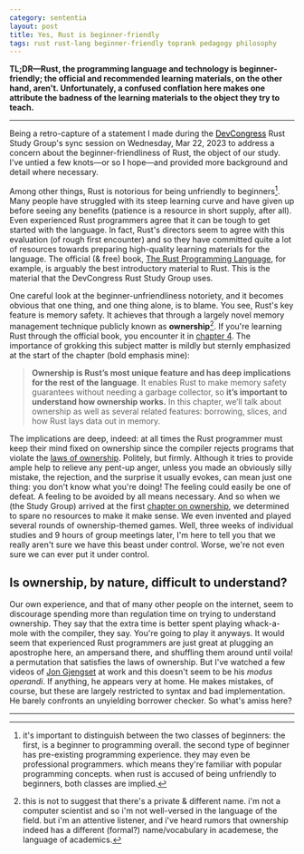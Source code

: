 ```yaml
---
category: sententia
layout: post
title: Yes, Rust is beginner-friendly
tags: rust rust-lang beginner-friendly toprank pedagogy philosophy
---
```


**TL;DR&mdash;Rust, the programming language and technology is
beginner-friendly; the official and recommended learning materials, on the other
hand, aren't. Unfortunately, a confused conflation here makes one attribute the
badness of the learning materials to the object they try to teach.**
<hr>
<p class="message">Being a retro-capture of a statement I made during the <a
style="color:black;text-decoration:underline"
href="https://join.devcongress.org">DevCongress</a> Rust Study Group's sync
session on Wednesday, Mar 22, 2023 to address a concern about the
beginner-friendliness of Rust, the object of our study. I've untied a few
knots&mdash;or so I hope&mdash;and provided more background and detail where
necessary.</p>

Among other things, Rust is notorious for being unfriendly to
beginners[^which-beginner]. Many people have struggled with its steep learning
curve and have given up before seeing any benefits (patience is a resource in
short supply, after all). Even experienced Rust programmers agree that it can be
tough to get started with the language. In fact, Rust's directors seem to agree
with this evaluation (of rough first encounter) and so they have committed quite
a lot of resources towards preparing high-quality learning materials for the
language. The official (& free) book, [The Rust Programming Language][rustbook],
for example, is arguably the best introductory material to Rust. This is the
material that the DevCongress Rust Study Group uses.

One careful look at the beginner-unfriendliness notoriety, and it becomes
obvious that one thing, and one thing alone, is to blame. You see, Rust's key
feature is memory safety. It achieves that through a largely novel memory
management technique publicly known as **ownership**[^fn-ownership]. If you're
learning Rust through the official book, you encounter it in [chapter 4][ch4].
The importance of grokking this subject matter is mildly but sternly emphasized
at the start of the chapter (bold emphasis mine):

>**Ownership is Rust’s most unique feature and has deep implications for the rest
>of the language**. It enables Rust to make memory safety guarantees without
>needing a garbage collector, so **it’s important to understand how ownership
>works.** In this chapter, we’ll talk about ownership as well as several related
>features: borrowing, slices, and how Rust lays data out in memory.

The implications are deep, indeed: at all times the Rust programmer must keep
their mind fixed on ownership since the compiler rejects programs that violate
the [laws of ownership][leges-possedendi]. Politely, but firmly. Although it
tries to provide ample help to relieve any pent-up anger, unless you made an
obviously silly mistake, the rejection, and the surprise it usually evokes, can
mean just one thing: you don't know what you're doing! The feeling could easily
be one of defeat. A feeling to be avoided by all means necessary. And so when we
(the Study Group) arrived at the first [chapter on ownership][ch4], we
determined to spare no resources to make it make sense. We even invented and
played several rounds of ownership-themed games.  Well, three weeks of
individual studies and 9 hours of group meetings later, I'm here to tell you
that we really aren't sure we have this beast under control. Worse, we're not
even sure we can ever put it under control.

## Is ownership, by nature, difficult to understand?

Our own experience, and that of many other people on the internet, seem to
discourage spending more than regulation time on trying to understand ownership.
They say that the extra time is better spent playing whack-a-mole with the
compiler, they say. You're going to play it anyways. It would seem that
experienced Rust programmers are just great at plugging an apostrophe here, an
ampersand there, and shuffling them around until voila! a permutation that
satisfies the laws of ownership. But I've watched a few videos of [Jon
Gjengset][jong] at work and this doesn't seem to be his <em>modus operandi</em>.
If anything, he appears very at home. He makes mistakes, of course, but these
are largely restricted to syntax and bad implementation. He barely confronts an
unyielding borrower checker. So what's amiss here?

___

[^which-beginner]: it's important to distinguish between the two classes of beginners: the first, is a beginner to programming overall. the second type of beginner has pre-existing programming experience. they may even be professional programmers. which means they're familiar with popular programming concepts. when rust is accused of being unfriendly to beginners, both classes are implied.

[^fn-ownership]: this is not to suggest that there's a private & different name. i'm not a computer scientist and so i'm not well-versed in the language of the field. but i'm an attentive listener, and i've heard rumors that ownership indeed has a different (formal?) name/vocabulary in academese, the language of academics.

[^brown-cs-edition]: or the interactive, quiz-based version maintained by the computer science department of brown university freely accessible at [https://rust-book.cs.brown.edu/title-page.html](https://rust-book.cs.brown.edu/title-page.html). my opinion on this noble undertaking is that it misunderstands the problem of teaching rust and expends high quality effort and time barking up the wrong tree.

[jong]: https://www.youtube.com/@jonhoo
[DevCongress]: https://devcongress.org/
[rustbook]: https://doc.rust-lang.org/
[ch4]: https://doc.rust-lang.org/book/ch04-00-understanding-ownership.html
[leges-possedendi]: https://doc.rust-lang.org/book/ch04-01-what-is-ownership.html#ownership-rules
[minotaurus]: https://en.wikipedia.org/wiki/Minotaur
